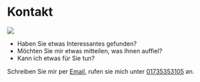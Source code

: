 # Kontakt

<img class="contact" src="/contacts/georg.jpg">

- Haben Sie etwas Interessantes gefunden?
- Möchten Sie mir etwas mitteilen, was Ihnen auffiel?
- Kann ich etwas für Sie tun?

Schreiben Sie mir per [Email](mailto:gewalo@yahoo.de), rufen sie mich unter [01735353105](tel:+491735353105) an.
